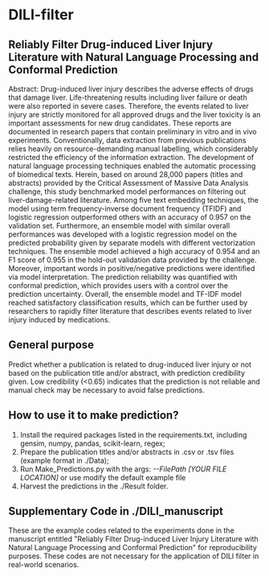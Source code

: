 # DILI-filter
## Reliably Filter Drug-induced Liver Injury Literature with Natural Language Processing and Conformal Prediction
Abstract:
Drug-induced liver injury describes the adverse effects of drugs that damage liver. Life-threatening results including liver failure or death were also reported in severe cases. Therefore, the events related to liver injury are strictly monitored for all approved drugs and the liver toxicity is an important assessments for new drug candidates. These reports are documented in research papers that contain preliminary in vitro and in vivo experiments. Conventionally, data extraction from previous publications relies heavily on resource-demanding manual labelling, which considerably restricted the efficiency of the information extraction. The development of natural language processing techniques enabled the automatic processing of biomedical texts. Herein, based on around 28,000 papers (titles and abstracts) provided by the Critical Assessment of Massive Data Analysis challenge, this study benchmarked model performances on filtering out liver-damage-related literature. Among five text embedding techniques, the model using term frequency-inverse document frequency (TFIDF) and logistic regression outperformed others with an accuracy of 0.957 on the validation set. Furthermore, an ensemble model with similar overall performances was developed with a logistic regression model on the predicted probability given by separate models with different vectorization techniques. The ensemble model achieved a high accuracy of 0.954 and an F1 score of 0.955 in the hold-out validation data provided by the challenge. Moreover, important words in positive/negative predictions were identified via model interpretation. The prediction reliability was quantified with conformal prediction, which provides users with a control over the prediction uncertainty. Overall, the ensemble model and TF-IDF model reached satisfactory classification results, which can be further used by researchers to rapidly filter literature that describes events related to liver injury induced by medications.

## General purpose
Predict whether a publication is related to drug-induced liver injury or not based on the publication title and/or abstract, with prediction credibility given. Low credibility (<0.65) indicates that the prediction is not reliable and manual check may be necessary to avoid false predictions.


## How to use it to make prediction?
1. Install the required packages listed in the requirements.txt, including gensim, numpy, pandas, scikit-learn, regex;
2. Prepare the publication titles and/or abstracts in .csv or .tsv files (example format in ./Data);
3. Run Make_Predictions.py with the args: *--FilePath [YOUR FILE LOCATION]* or use modify the default example file
4. Harvest the predictions in the ./Result folder.

## Supplementary Code in ./DILI_manuscript
These are the example codes related to the experiments done in the manuscript entitled "Reliably Filter Drug-induced Liver Injury Literature with Natural Language Processing and Conformal Prediction" for reproducibility purposes. These codes are not necessary for the application of DILI filter in real-world scenarios.
